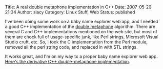 Title: A real double metaphone implementation in C++
Date: 2007-05-20 21:34
Author: slacy
Category: Linux Stuff, Web
Status: published

I've been doing some work on a baby name explorer web app, and I needed
a good C++ implementation of the [double
metaphone](http://aspell.net/metaphone/) algorithm. There are several C
and C++ implementations mentioned on the web site, but most of them are
chock full of usage-specific junk, like Perl strings, Microsoft Visual
Studio cruft, etc. So, I took the C implementation from the Perl module,
removed all the perl string code, and replaced in with STL strings.

It works great, and I'm on my way to a proper baby name explorer web
app. [Here's the derivative C++ double-metaphone
implementation](http://github.com/slacy/double-metaphone).
